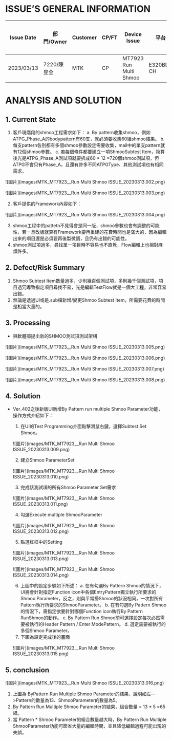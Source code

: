 # ISSUE’S GENERAL INFORMATION
Issue Date |部門/Owner |Customer |CP/FT |Device Issue |平台 |異常判定 |Keywords |Application |
| ---------- |---------- |---------- |---------- |---------- |---------- |---------- |---------- |---------- |
| 2023/03/13 |7220/陳昱全 |MTK |CP |MT7923 Run Multi Shmoo |E320BD-CH |軟體 |shmoo, by pattern |WIFI6 |
# ANALYSIS AND SOLUTION
## 1. Current State
1.  客戶現階段的shmoo工程需求如下：
   a. By pattern收集shmoo，例如ATPG_Phase_A的bodypattern有60支，就必須要收集60組shmoo結果。
   b.每支pattern各別都有多個shmoo參數設定需要收集，mail中的單支pattern就有12個shmoo參數。
   c. 若每個條件都要建立一項ShmooSubtest Item，換算後光是ATPG_Phase_A測試項就要拆成60 * 12 =720個shmoo測試項，但ATPG不會只有Phase_A，且還有許多不同ATPGType、其他測試項也有相同需求。

   ![圖片](images/MTK_MT7923__Run Multi Shmoo ISSUE_20230313.002.png)


   ![圖片](images/MTK_MT7923__Run Multi Shmoo ISSUE_20230313.003.png)

2.  客戶提供的Framework內容如下：

   ![圖片](images/MTK_MT7923__Run Multi Shmoo ISSUE_20230313.004.png)

3. shmoo工程中的pattetn不見得會是同一版，shmoo參數也會有調整的可能性，若一旦改版就算有Framework要再重建的花費時間也是滿大的，因為編輯出來的項目還是必須要再後製微調，且仍有出錯的可能性。
4.  shmoo測試項過多，尋找單一項目時不容易也不直覺，Flow編輯上也相對麻煩許多。
## 2. Defect/Risk Summary
1.  Shmoo Subtest Item數量過多，少則幾百個測試項，多則幾千個測試項，項目過冗導致指定項目尋找不易，光是編輯TestFlow就是一個大工程，非常容易出錯。
2.  無論是透過UI或是.sub檔新增/變更Shmoo Subtest Item，所需要花費的時間是相當大量的。
## 3. Processing
* 與軟體部提出新的SHMOO測試項測試架構

![圖片](images/MTK_MT7923__Run Multi Shmoo ISSUE_20230313.005.png)


![圖片](images/MTK_MT7923__Run Multi Shmoo ISSUE_20230313.006.png)


![圖片](images/MTK_MT7923__Run Multi Shmoo ISSUE_20230313.007.png)


![圖片](images/MTK_MT7923__Run Multi Shmoo ISSUE_20230313.008.png)

## 4. Solution
* Ver_402之後新版UI新增By Pattern run multiple Shmoo Parameter功能，操作方式介紹如下：
   1. 在UI的Test Programming介面點擊滑鼠右鍵，選擇Subtest Set Shmoo。

   ![圖片](images/MTK_MT7923__Run Multi Shmoo ISSUE_20230313.009.png)

   2.  建立Shmoo ParameterSet

   ![圖片](images/MTK_MT7923__Run Multi Shmoo ISSUE_20230313.010.png)

   3. 完成該測試項的所有Shmoo Parameter Set需求

   ![圖片](images/MTK_MT7923__Run Multi Shmoo ISSUE_20230313.011.png)

   4.  勾選Execute multiple ShmooParameter

   ![圖片](images/MTK_MT7923__Run Multi Shmoo ISSUE_20230313.012.png)

   5. 點選紅框中的Setting

   ![圖片](images/MTK_MT7923__Run Multi Shmoo ISSUE_20230313.013.png)


   ![圖片](images/MTK_MT7923__Run Multi Shmoo ISSUE_20230313.014.png)

   6. 上圖中的設定步驟如下所述：
      a. 在有勾選By Pattern Shmoo的情況下，UI將會針對指定Function icon中各個EntryPattern獨立執行所要求的Shmoo Parameter，反之，則與平常掃Shmoo的狀況相同，一次對所有Pattern執行所要求的ShmooParameter。
      b. 在有勾選By Pattern Shmoo的情況下，需指定欲要針對哪個Function icon執行By Pattern RunShmoo的動作。
      c. By Pattern Run Shmoo前可選擇設定每次必然需要被執行的Header Pattern / Enter ModePattern。
      d. 選定需要被執行的多個Shmoo Parameter。
   7. 下圖為設定完成後的畫面

   ![圖片](images/MTK_MT7923__Run Multi Shmoo ISSUE_20230313.015.png)

## 5. conclusion

![圖片](images/MTK_MT7923__Run Multi Shmoo ISSUE_20230313.016.png)

1.  上圖為 ByPattern Run Multiple Shmoo Parameter的結果，說明如左\-->Pattern的數量為13、ShmooParameter的數量為5。
2.  By Pattern Run Multiple Shmoo Parameter的結果，組合數量 = 13 * 5 =65組。
3.  當 Pattern * Shmoo Parameter的組合數量越大時，By Pattern Run Multiple ShmooParameter功能可節省大量的編輯時間，並且降低編輯過程可能出現的失誤。
